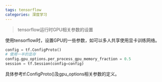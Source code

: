 ```yaml
---
tags: tensorflow
categories: 深度学习
---
```


> tensorflow运行时GPU相关参数的设置

使用tensorflow时，设置GPU的一些参数，如可以多人共享使用显卡训练网络。

```python
config = tf.ConfigProto()
# 使用一半的显存
config.gpu_options.per_process_gpu_memory_fraction = 0.5
session = tf.Session(config=config)
```
具体参考tf.ConfigProto()及gpu_options相关参数的定义。

